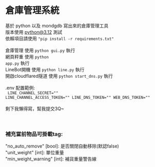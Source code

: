 # 倉庫管理系統
基於 python 以及 mondgdb 寫出來的倉庫管理工具 <br>
版本使用 python@3.12 測試 <br>
依賴項目請使用 <code>"pip install -r requirements.txt"</code> <br>
<br>
倉庫管理 使用 <code>python gui.py</code> 執行<br>
網頁秤重 使用 <code>python app.py</code> 執行<br>
LineBot開機 使用 <code>python line.py</code> 執行<br>
開啟cloudflared隧道 使用 <code>python start_dns.py</code> 執行<br>
<br>
.env 配置範例:<br>
<code>
LINE_CHANNEL_SECRET=""
LINE_CHANNEL_ACCESS_TOKEN=""
LINE_DNS_TOKEN=""
WEB_DNS_TOKEN=""
</code>
<br><br>
剩下我懶得寫，幫我提交3Q~<br>
<br><br>
### 補充當前物品可掛載tag:<br>
"no_auto_remove" [bool]: 是否關閉自動移除(默認false)<br>
"unit_weight" [int]: 單位重量<br>
"min_weight_warning" [int]: 補貨重量警告線<br>
